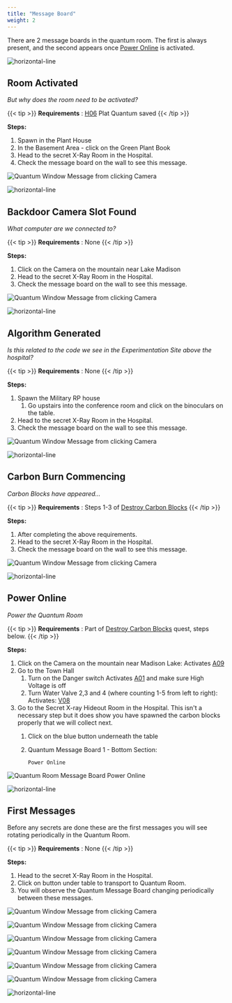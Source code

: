 ```yaml
---
title: "Message Board"
weight: 2
--- 
```


There are 2 message boards in the quantum room. The first is always present, and the second appears once [Power Online](#power-online) is activated.

![horizontal-line](/images/green-line.png)

## Room Activated
_But why does the room need to be activated?_
 
{{< tip >}}
**Requirements** : [H06](/casebook/light_panel#h06) Plat Quantum saved
{{< /tip >}}


**Steps:**

1. Spawn in the Plant House
1. In the Basement Area - click on the Green Plant Book
1. Head to the secret X-Ray Room in the Hospital.
1. Check the message board on the wall to see this message.

![Quantum Window Message from clicking Camera](/images/bh/room-activated.png)

![horizontal-line](/images/green-line.png)

## Backdoor Camera Slot Found
_What computer are we connected to?_
 
{{< tip >}}
**Requirements** : None
{{< /tip >}}


**Steps:**

1. Click on the Camera on the mountain near Lake Madison
1. Head to the secret X-Ray Room in the Hospital. 
1. Check the message board on the wall to see this message.

![Quantum Window Message from clicking Camera](/images/bh/backdoor-camera-slot.jpg)

![horizontal-line](/images/green-line.png)

## Algorithm Generated
_Is this related to the code we see in the Experimentation Site above the hospital?_
 
{{< tip >}}
**Requirements** : None
{{< /tip >}}


**Steps:**

1. Spawn the Military RP house
	1. Go upstairs into the conference room and click on the binoculars on the table.
1. Head to the secret X-Ray Room in the Hospital. 
1. Check the message board on the wall to see this message.

![Quantum Window Message from clicking Camera](/images/bh/algorithm-generated.jpg)

![horizontal-line](/images/green-line.png)

## Carbon Burn Commencing
_Carbon Blocks have appeared..._
 
{{< tip >}}
**Requirements** : Steps 1-3 of [Destroy Carbon Blocks](/lore/quests#destroy-carbon-blocks)
{{< /tip >}}


**Steps:**

1. After completing the above requirements.
1. Head to the secret X-Ray Room in the Hospital. 
1. Check the message board on the wall to see this message.

![Quantum Window Message from clicking Camera](/images/bh/carbon-burn-commencing.jpg)

![horizontal-line](/images/green-line.png)

## Power Online
_Power the Quantum Room_
 
{{< tip >}}
**Requirements** : Part of [Destroy Carbon Blocks](../../../lore/quests#destroy-carbon-blocks) quest, steps below.
{{< /tip >}}


**Steps:**

1. Click on the Camera on the mountain near Madison Lake: Activates [A09](../../light_panel#a09)
1. Go to the Town Hall
	1. Turn on the Danger switch Activates [A01](../../light_panel#a01) and make sure High Voltage is off
	2. Turn Water Valve 2,3 and 4 (where counting 1-5 from left to right): Activates: [V08](../../light_panel#v08)
1. Go to the Secret X-ray Hideout Room in the Hospital. This isn't a necessary step but it does show you have spawned the carbon blocks properly that we will collect next.
	1. Click on the blue button underneath the table
	1. Quantum Message Board 1 - Bottom Section: 
			
		`Power Online`
		
![Quantum Room Message Board Power Online](/images/bh/destroy-carbon-blocks-online-2.jpg)

![horizontal-line](/images/green-line.png)


## First Messages
Before any secrets are done these are the first messages you will see rotating periodically in the Quantum Room.

{{< tip >}}
**Requirements** : None
{{< /tip >}}


**Steps:**

1. Head to the secret X-Ray Room in the Hospital.
1. Click on button under table to transport to Quantum Room.
1. You will observe the Quantum Message Board changing periodically between these messages.


![Quantum Window Message from clicking Camera](/images/bh/declination-offline.jpg)

![Quantum Window Message from clicking Camera](/images/bh/rebooting-mainframe.png)

![Quantum Window Message from clicking Camera](/images/bh/service-disruption.jpg)

![Quantum Window Message from clicking Camera](/images/bh/time-dilation-failed.jpg)

![Quantum Window Message from clicking Camera](/images/bh/quantum-gravity-failed.jpg)

![Quantum Window Message from clicking Camera](/images/bh/gravitational-time-dilation-ua.jpg)
 

![horizontal-line](/images/green-line.png)
